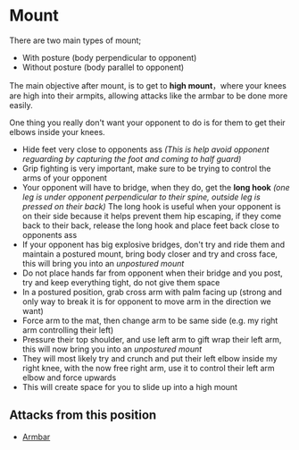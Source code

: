 # Mount

There are two main types of mount;

- With posture (body perpendicular to opponent)
- Without posture (body parallel to opponent)

The main objective after mount, is to get to **high mount**，where your knees are high into their armpits, allowing attacks like the armbar to be done more easily.

One thing you really don't want your opponent to do is for them to get their elbows inside your knees.

- Hide feet very close to opponents ass _(This is help avoid opponent reguarding by capturing the foot and coming to half guard)_
- Grip fighting is very important, make sure to be trying to control the arms of your opponent
- Your opponent will have to bridge, when they do, get the **long hook** _(one leg is under opponent perpendicular to their spine, outside leg is pressed on their back)_ The long hook is useful when your opponent is on their side because it helps prevent them hip escaping, if they come back to their back, release the long hook and place feet back close to opponents ass
- If your opponent has big explosive bridges, don't try and ride them and maintain a postured mount, bring body closer and try and cross face, this will bring you into an _unpostured mount_
- Do not place hands far from opponent when their bridge and you post, try and keep everything tight, do not give them space
- In a postured position, grab cross arm with palm facing up (strong and only way to break it is for opponent to move arm in the direction we want)
- Force arm to the mat, then change arm to be same side (e.g. my right arm controlling their left)
- Pressure their top shoulder, and use left arm to gift wrap their left arm, this will now bring you into an _unpostured mount_
- They will most likely try and crunch and put their left elbow inside my right knee, with the now free right arm, use it to control their left arm elbow and force upwards
- This will create space for you to slide up into a high mount

## Attacks from this position

- [Armbar](./Armbar.md#from-a-mount-position)
